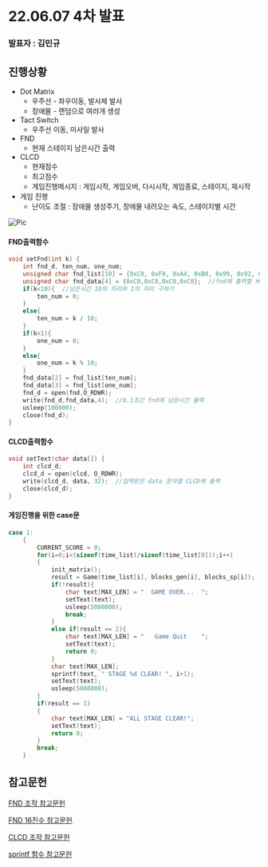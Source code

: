 # 22.06.07 4차 발표
### 발표자 : 김민규
## 진행상황
* Dot Matrix
  - 우주선 - 좌우이동, 발사체 발사
  - 장애물 - 랜덤으로 여러개 생성
* Tact Switch
  - 우주선 이동, 미사일 발사
* FND
  - 현재 스테이지 남은시간 출력
* CLCD
  - 현재점수
  - 최고점수
  - 게임진행메시지 : 게임시작, 게임오버, 다시시작, 게임종료, 스테이지, 재시작
* 게임 진행
  - 난이도 조절 : 장애물 생성주기, 장애물 내려오는 속도, 스테이지별 시간

![Pic](./pic/message.png)

#### FND출력함수
``` C
void setFnd(int k) {
    int fnd_d, ten_num, one_num;
    unsigned char fnd_list[10] = {0xC0, 0xF9, 0xA4, 0xB0, 0x99, 0x92, 0x82, 0xF8, 0x80, 0x90};  //0~9표현 16진수
    unsigned char fnd_data[4] = {0xC0,0xC0,0xC0,0xC0};  //fnd에 출력할 배열
    if(k<10){  //남은시간 10의 자리와 1의 자리 구하기
        ten_num = 0;
    }
    else{
        ten_num = k / 10;
    }
    if(k<1){
        one_num = 0;
    }
    else{
        one_num = k % 10;
    }
    fnd_data[2] = fnd_list[ten_num];
    fnd_data[3] = fnd_list[one_num];
    fnd_d = open(fnd,O_RDWR);
    write(fnd_d,fnd_data,4);  //0.1초간 fnd에 남은시간 출력
    usleep(100000);
    close(fnd_d);
}
```

#### CLCD출력함수
``` C
void setText(char data[]) {
    int clcd_d;
    clcd_d = open(clcd, O_RDWR);
    write(clcd_d, data, 32);  //입력받은 data 문자열 CLCD에 출력
    close(clcd_d);
}
```

#### 게임진행을 위한 case문
``` C
case 1:
    {
        CURRENT_SCORE = 0;
        for(i=0;i<(sizeof(time_list)/sizeof(time_list[0]));i++)
        {
            init_matrix();
            result = Game(time_list[i], blocks_gen[i], blocks_sp[i]);
            if(!result){
                char text[MAX_LEN] = "  GAME OVER...  ";
                setText(text);
                usleep(5000000);
                break;
            }
            else if(result == 2){
                char text[MAX_LEN] = "   Game Quit    ";
                setText(text);
                return 0;
            }
            char text[MAX_LEN];
            sprintf(text, " STAGE %d CLEAR! ", i+1);
            setText(text);
            usleep(5000000);
        }
        if(result == 1)
        {
            char text[MAX_LEN] = "ALL STAGE CLEAR!";
            setText(text);
            return 0;
        }
        break;
    }
```

## 참고문헌
[FND 조작 참고문헌](https://comonyo.tistory.com/7)

[FND 16진수 참고문헌](https://zmade.tistory.com/18)

[CLCD 조작 참고문헌](https://cccding.tistory.com/67)

[sprintf 함수 참고문헌](https://jhnyang.tistory.com/314)
